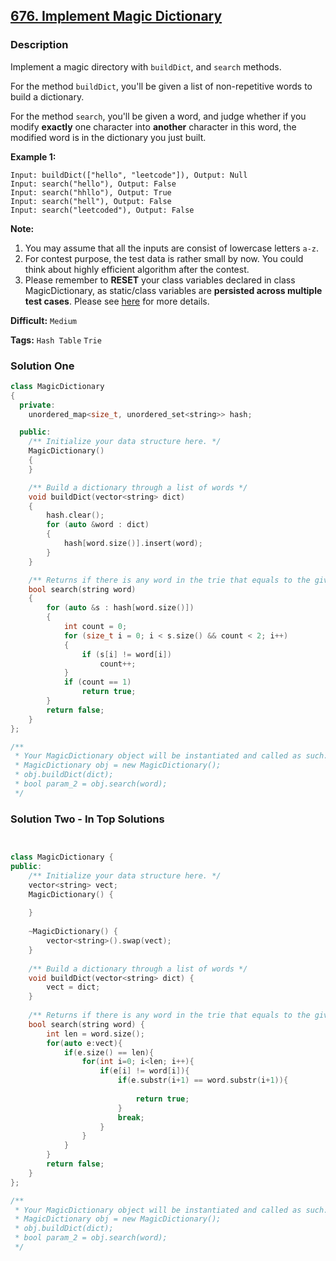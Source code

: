 ## [676. Implement Magic Dictionary](https://leetcode.com/problems/implement-magic-dictionary/description/)

### Description

Implement a magic directory with `buildDict`, and `search` methods.

For the method `buildDict`, you'll be given a list of non-repetitive words to build a dictionary.

For the method `search`, you'll be given a word, and judge whether if you modify **exactly** one character into **another** character in this word, the modified word is in the dictionary you just built.

**Example 1:**

```
Input: buildDict(["hello", "leetcode"]), Output: Null
Input: search("hello"), Output: False
Input: search("hhllo"), Output: True
Input: search("hell"), Output: False
Input: search("leetcoded"), Output: False
```

**Note:**

1. You may assume that all the inputs are consist of lowercase letters `a-z`.
2. For contest purpose, the test data is rather small by now. You could think about highly efficient algorithm after the contest.
3. Please remember to **RESET** your class variables declared in class MagicDictionary, as static/class variables are **persisted across multiple test cases**. Please see [here](https://leetcode.com/faq/#different-output) for more details.



**Difficult:** `Medium`

**Tags:** `Hash Table` `Trie`



### Solution One

```c++
class MagicDictionary
{
  private:
    unordered_map<size_t, unordered_set<string>> hash;

  public:
    /** Initialize your data structure here. */
    MagicDictionary()
    {
    }

    /** Build a dictionary through a list of words */
    void buildDict(vector<string> dict)
    {
        hash.clear();
        for (auto &word : dict)
        {
            hash[word.size()].insert(word);
        }
    }

    /** Returns if there is any word in the trie that equals to the given word after modifying exactly one character */
    bool search(string word)
    {
        for (auto &s : hash[word.size()])
        {
            int count = 0;
            for (size_t i = 0; i < s.size() && count < 2; i++)
            {
                if (s[i] != word[i])
                    count++;
            }
            if (count == 1)
                return true;
        }
        return false;
    }
};

/**
 * Your MagicDictionary object will be instantiated and called as such:
 * MagicDictionary obj = new MagicDictionary();
 * obj.buildDict(dict);
 * bool param_2 = obj.search(word);
 */
```



### Solution Two - In Top Solutions

```c++


class MagicDictionary {
public:
    /** Initialize your data structure here. */
    vector<string> vect;
    MagicDictionary() {
        
    }
    
    ~MagicDictionary() {
        vector<string>().swap(vect);
    }
    
    /** Build a dictionary through a list of words */
    void buildDict(vector<string> dict) {
        vect = dict;
    }
    
    /** Returns if there is any word in the trie that equals to the given word after modifying exactly one character */
    bool search(string word) {
        int len = word.size();
        for(auto e:vect){
            if(e.size() == len){
                for(int i=0; i<len; i++){
                    if(e[i] != word[i]){
                        if(e.substr(i+1) == word.substr(i+1)){
                            
                            return true;
                        }
                        break;
                    }
                }
            }
        }
        return false;
    }
};

/**
 * Your MagicDictionary object will be instantiated and called as such:
 * MagicDictionary obj = new MagicDictionary();
 * obj.buildDict(dict);
 * bool param_2 = obj.search(word);
 */
```




